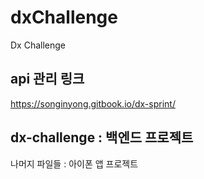 # dxChallenge
Dx Challenge 


## api 관리 링크
https://songinyong.gitbook.io/dx-sprint/

## dx-challenge : 백엔드 프로젝트 
나머지 파일들 : 아이폰 앱 프로젝트

